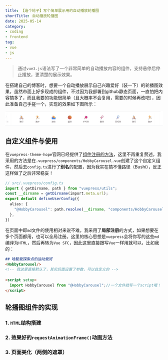 ```yaml
---
title: 【造个轮子】写个简单展示用的自动播放轮播图
shortTitle: 自动播放轮播图
date: 2025-05-14
category: 
- coding
- frontend
tag:
- vue
- js
---
```


> 通过`vue3.js`语法写了一个非常简单的自动播放内容的组件，支持悬停后停止播放，更清楚的展示效果。

<!-- more -->

在搭建自己的博客时，想要一个自动播放展示自己兴趣爱好（装一下）的轮播图效果，虽然市面上好多现成的组件，不过因为我部署到github静态页面，一直怕把内容搞多了，而且我要的功能很简单（且大概率不会复用，需要的时候再改吧），因此准备自己手搓一个，实现的效果如下图所示：

![我做的运动爱好展示效果](../../.vuepress/public/assets/images/hobbies.gif)

## 自定义组件与使用

在`vuepress-theme-hope`官网已经提供了[组件注册的方法](https://theme-hope.vuejs.press/zh/guide/component/sfc.html#doc-changelog)，这里不再重复赘述，我采用的方法是在`.vuepress/components/HobbyCarousel.vue`创建了这个自定义组件，然后去`config.ts`进行了**别名**的配置，因为我实在搞不懂路径（Bushi），反正这样做了之后非常稳妥！

```ts
// src/.vuepress/config.ts
import { getDirname, path } from "vuepress/utils";
const __dirname = getDirname(import.meta.url);
export default defineUserConfig({
  alias: {
    "@HobbyCarousel": path.resolve(__dirname, "components/HobbyCarousel.vue"),
  },
})
```
在页面中即`md`文件的使用相对来说不难，我采用了**局部注册**的方式，如果想要在多个页面都用，也可以全局注册。这里的核心思想是`vuepress`会将你写的这些`md`编译为`HTML`，然后再转为`Vue SFC`，因此这里直接跟写`Vue`一样用就可以，比如我的：
```md
## 啥都爱探索点的运动爱好
<HobbyCarousel/>
<!-- 我这里直接默认了，其实后面设置了参数，可以自定义的 -->

<script setup>
  import HobbyCarousel from "@HobbyCarousel";//一个文件就写一个script哦！
</script>
```

## 轮播图组件的实现

### 1. `HTML`结构搭建

### 2. 效果好的`requestAnimationFrame()`动画方法

### 3. 页面美化（两侧的遮罩）
